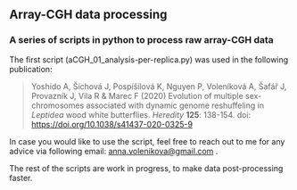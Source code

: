 ## Array-CGH data processing
### A series of scripts in python to process raw array-CGH data


The first script (aCGH_01_analysis-per-replica.py) was used in the following publication:


> Yoshido A, Šíchová J, Pospíšilová K, Nguyen P, Voleníková A, Šafář J, Provazník J, Vila R & Marec F (2020) Evolution of multiple sex-chromosomes associated with dynamic genome reshuffeling in *Leptidea* wood white butterflies. *Heredity* **125**: 138-154. doi: https://doi.org/10.1038/s41437-020-0325-9


In case you would like to use the script, feel free to reach out to me for any advice via following email: anna.volenikova@gmail.com .


The rest of the scripts are work in progress, to make data post-processing faster.
